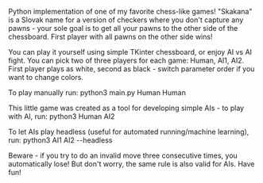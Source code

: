 Python implementation of one of my favorite chess-like games!
"Skakana" is a Slovak name for a version of checkers where you don't capture any pawns - your sole goal is to get all your pawns to the other side of the chessboard. First player with all pawns on the other side wins!

You can play it yourself using simple TKinter chessboard, or enjoy AI vs AI fight.
You can pick two of three players for each game: Human, AI1, AI2. First player plays as white, second as black - switch parameter order if you want to change colors.

To play manually run:
python3 main.py Human Human

This little game was created as a tool for developing simple AIs - to play with AI, run:
python3 Human AI2

To let AIs play headless (useful for automated running/machine learning), run:
python3 AI1 AI2 --headless

Beware - if you try to do an invalid move three consecutive times, you automatically lose! But don't worry, the same rule is also valid for AIs. Have fun!